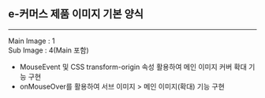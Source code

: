 ## e-커머스 제품 이미지 기본 양식

<hr/>

Main Image : 1
<br/>
Sub Image  : 4(Main 포함)
<br/>

- MouseEvent 및 CSS transform-origin 속성 활용하여 메인 이미지 커버 확대 기능 구현
- onMouseOver를 활용하여 서브 이미지 > 메인 이미지(확대) 기능 구현
